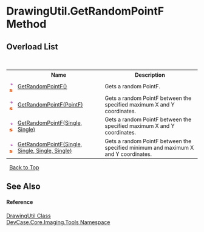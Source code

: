 # DrawingUtil.GetRandomPointF Method 
 


## Overload List
&nbsp;<table><tr><th></th><th>Name</th><th>Description</th></tr><tr><td>![Public method](media/pubmethod.gif "Public method")![Static member](media/static.gif "Static member")</td><td><a href="M_DevCase_Core_Imaging_Tools_DrawingUtil_GetRandomPointF">GetRandomPointF()</a></td><td>
Gets a random PointF.</td></tr><tr><td>![Public method](media/pubmethod.gif "Public method")![Static member](media/static.gif "Static member")</td><td><a href="M_DevCase_Core_Imaging_Tools_DrawingUtil_GetRandomPointF_1">GetRandomPointF(PointF)</a></td><td>
Gets a random PointF between the specified maximum X and Y coordinates.</td></tr><tr><td>![Public method](media/pubmethod.gif "Public method")![Static member](media/static.gif "Static member")</td><td><a href="M_DevCase_Core_Imaging_Tools_DrawingUtil_GetRandomPointF_2">GetRandomPointF(Single, Single)</a></td><td>
Gets a random PointF between the specified maximum X and Y coordinates.</td></tr><tr><td>![Public method](media/pubmethod.gif "Public method")![Static member](media/static.gif "Static member")</td><td><a href="M_DevCase_Core_Imaging_Tools_DrawingUtil_GetRandomPointF_3">GetRandomPointF(Single, Single, Single, Single)</a></td><td>
Gets a random PointF between the specified minimum and maximum X and Y coordinates.</td></tr></table>&nbsp;
<a href="#drawingutil.getrandompointf-method">Back to Top</a>

## See Also


#### Reference
<a href="T_DevCase_Core_Imaging_Tools_DrawingUtil">DrawingUtil Class</a><br /><a href="N_DevCase_Core_Imaging_Tools">DevCase.Core.Imaging.Tools Namespace</a><br />